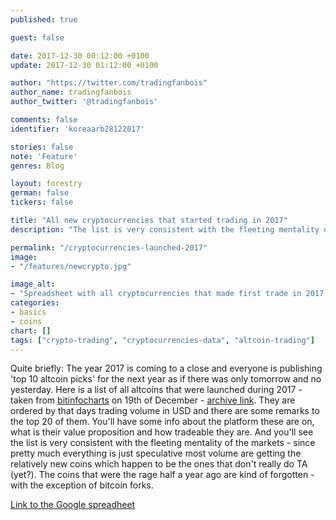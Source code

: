 ```yaml
---
published: true

guest: false

date: 2017-12-30 00:12:00 +0100
update: 2017-12-30 01:12:00 +0100

author: "https://twitter.com/tradingfanbois"
author_name: tradingfanbois
author_twitter: '@tradingfanbois'

comments: false
identifier: 'koreaarb28122017'

stories: false
note: 'Feature'
genres: Blog

layout: forestry
german: false
tickers: false

title: "All new cryptocurrencies that started trading in 2017"
description: "The list is very consistent with the fleeting mentality of the cryptocurrency markets."

permalink: "/cryptocurrencies-launched-2017"
image:
- "/features/newcrypto.jpg"

image_alt:
- "Spreadsheet with all cryptocurrencies that made first trade in 2017. Taken on 19 December 2017."
categories:
- basics
- coins
chart: []
tags: ["crypto-trading", "cryptocurrencies-data", "altcoin-trading"]
---
```


Quite briefly: The year 2017 is coming to a close and everyone is publishing 'top 10 altcoin picks' for the next year as if there was only tomorrow and no yesterday. Here is a list of all altcoins that were launched during 2017 - taken from [bitinfocharts](https://bitinfocharts.com/new-cryptocurrencies-2017.html) on 19th of December - [archive link](http://archive.is/TQjvW). They are ordered by that days trading volume in USD and there are some remarks to the top 20 of them. You'll have some info about the platform these are on, what is their value proposition and how tradeable they are. And you'll see the list is very consistent with the fleeting mentality of the markets - since pretty much everything is just speculative most volume are getting the relatively new coins which happen to be the ones that don't really do TA (yet?). The coins that were the rage half a year ago are kind of forgotten - with the exception of bitcoin forks.

[Link to the Google spreadheet](https://docs.google.com/spreadsheets/d/e/2PACX-1vT781nqsVPMhJf7AWjqtq9fPMTPbzsIrR2XIAm-j0_tNrF8fA0hpjvi6e-pCHQCSEN4ttEMdxI8BnMd/pubhtml?gid=1055600035&single=true)

<section class="airtable-embed">
    <amp-iframe
      width="728px" height="900px"
      layout="responsive"
      sandbox="allow-scripts allow-same-origin allow-modals allow-popups allow-forms"
      src="https://docs.google.com/spreadsheets/d/e/2PACX-1vT781nqsVPMhJf7AWjqtq9fPMTPbzsIrR2XIAm-j0_tNrF8fA0hpjvi6e-pCHQCSEN4ttEMdxI8BnMd/pubhtml?gid=1055600035&amp;single=true&amp;widget=true&amp;headers=false">
      <amp-img layout="fill" src="/img/ads/ad-placeholder.jpg" placeholder></amp-img>
    </amp-iframe>
</section>



<p>&nbsp;</p>
